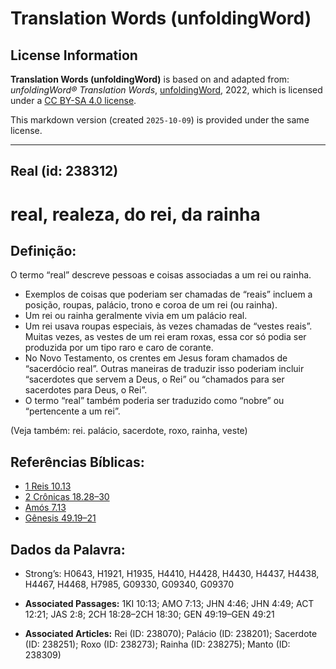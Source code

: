 # Translation Words (unfoldingWord)

## License Information

**Translation Words (unfoldingWord)** is based on and adapted from: _unfoldingWord® Translation Words_, [unfoldingWord](https://unfoldingword.org/utw), 2022, which is licensed under a [CC BY-SA 4.0 license](https://creativecommons.org/licenses/by-sa/4.0/legalcode.en).

This markdown version (created `2025-10-09`) is provided under the same license.



--------------------------------

## Real (id: 238312)

real, realeza, do rei, da rainha
================================

Definição:
----------

O termo “real” descreve pessoas e coisas associadas a um rei ou rainha.

* Exemplos de coisas que poderiam ser chamadas de “reais” incluem a posição, roupas, palácio, trono e coroa de um rei (ou rainha).
* Um rei ou rainha geralmente vivia em um palácio real.
* Um rei usava roupas especiais, às vezes chamadas de “vestes reais”. Muitas vezes, as vestes de um rei eram roxas, essa cor só podia ser produzida por um tipo raro e caro de corante.
* No Novo Testamento, os crentes em Jesus foram chamados de “sacerdócio real”. Outras maneiras de traduzir isso poderiam incluir “sacerdotes que servem a Deus, o Rei” ou “chamados para ser sacerdotes para Deus, o Rei”.
* O termo “real” também poderia ser traduzido como “nobre” ou “pertencente a um rei”.

(Veja também: rei. palácio, sacerdote, roxo, rainha, veste)

Referências Bíblicas:
---------------------

* [1 Reis 10\.13](https://ref.ly/1Kgs10:13)
* [2 Crônicas 18\.28–30](https://ref.ly/2Chr18:28-2Chr18:30)
* [Amós 7\.13](https://ref.ly/Amos7:13)
* [Gênesis 49\.19–21](https://ref.ly/Gen49:19-Gen49:21)

Dados da Palavra:
-----------------

* Strong’s: H0643, H1921, H1935, H4410, H4428, H4430, H4437, H4438, H4467, H4468, H7985, G09330, G09340, G09370

* **Associated Passages:** 1KI 10:13; AMO 7:13; JHN 4:46; JHN 4:49; ACT 12:21; JAS 2:8; 2CH 18:28–2CH 18:30; GEN 49:19–GEN 49:21
* **Associated Articles:** Rei (ID: 238070); Palácio (ID: 238201); Sacerdote (ID: 238251); Roxo (ID: 238273); Rainha (ID: 238275); Manto (ID: 238309)

